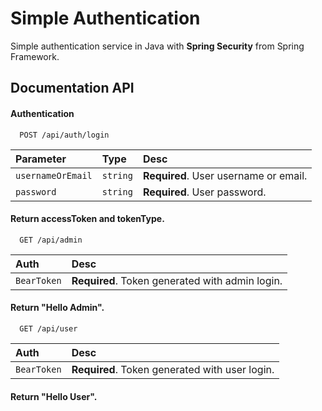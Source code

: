 
# Simple Authentication

Simple authentication service in Java with **Spring Security** from Spring Framework.

## Documentation API

#### Authentication

```http
  POST /api/auth/login
```

| Parameter   | Type       | Desc                           |
| :---------- | :--------- | :---------------------------------- |
| `usernameOrEmail` | `string` | **Required**. User username or email. |
| `password` | `string` | **Required**. User password. |

#### Return accessToken and tokenType.

```http
  GET /api/admin
```

| Auth   | Desc                           |
| :---------- | :---------------------------------- |
| `BearToken` | **Required**. Token generated with admin login. |

#### Return "Hello Admin".

```http
  GET /api/user
```

| Auth   | Desc                           |
| :---------- | :---------------------------------- |
| `BearToken` | **Required**. Token generated with user login. |

#### Return "Hello User".
